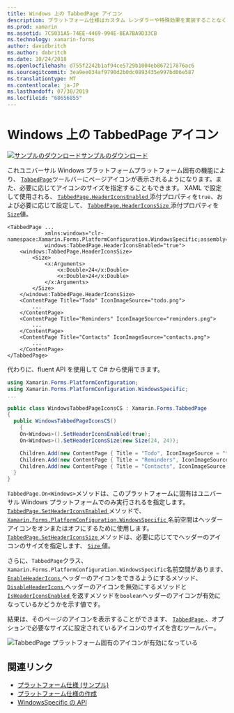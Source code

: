 ```yaml
---
title: Windows 上の TabbedPage アイコン
description: プラットフォーム仕様はカスタム レンダラーや特殊効果を実装することなく、特定のプラットフォームでのみ利用できる機能の使用を可能にします。 この記事では、TabbedPage ツールバーにページアイコンを表示できるようにする、Windows プラットフォーム固有のを使用する方法について説明します。
ms.prod: xamarin
ms.assetid: 7C5031A5-74EE-4469-994E-BEA7BA9D33CB
ms.technology: xamarin-forms
author: davidbritch
ms.author: dabritch
ms.date: 10/24/2018
ms.openlocfilehash: d755f2242b1af94ce5729b1004eb867217876ac6
ms.sourcegitcommit: 3ea9ee034af9790d2b0dc0893435e997bd06e587
ms.translationtype: MT
ms.contentlocale: ja-JP
ms.lasthandoff: 07/30/2019
ms.locfileid: "68656855"
---
```

# <a name="tabbedpage-icons-on-windows"></a>Windows 上の TabbedPage アイコン

[![サンプルのダウンロード](~/media/shared/download.png)サンプルのダウンロード](https://docs.microsoft.com/samples/xamarin/xamarin-forms-samples/userinterface-platformspecifics)

これユニバーサル Windows プラットフォームプラットフォーム固有の機能により、 [`TabbedPage`](xref:Xamarin.Forms.TabbedPage)ツールバーにページアイコンが表示されるようになります。また、必要に応じてアイコンのサイズを指定することもできます。 XAML で設定して使用される、 [ `TabbedPage.HeaderIconsEnabled` ](xref:Xamarin.Forms.PlatformConfiguration.WindowsSpecific.TabbedPage.HeaderIconsEnabledProperty)添付プロパティを`true`、および必要に応じて設定して、 [ `TabbedPage.HeaderIconsSize` ](xref:Xamarin.Forms.PlatformConfiguration.WindowsSpecific.TabbedPage.HeaderIconsSizeProperty)添付プロパティを[ `Size`](xref:Xamarin.Forms.Size)値。

```xaml
<TabbedPage ...
            xmlns:windows="clr-namespace:Xamarin.Forms.PlatformConfiguration.WindowsSpecific;assembly=Xamarin.Forms.Core"
            windows:TabbedPage.HeaderIconsEnabled="true">
    <windows:TabbedPage.HeaderIconsSize>
        <Size>
            <x:Arguments>
                <x:Double>24</x:Double>
                <x:Double>24</x:Double>
            </x:Arguments>
        </Size>
    </windows:TabbedPage.HeaderIconsSize>
    <ContentPage Title="Todo" IconImageSource="todo.png">
        ...
    </ContentPage>
    <ContentPage Title="Reminders" IconImageSource="reminders.png">
        ...
    </ContentPage>
    <ContentPage Title="Contacts" IconImageSource="contacts.png">
        ...
    </ContentPage>
</TabbedPage>
```

代わりに、fluent API を使用して C# から使用できます。

```csharp
using Xamarin.Forms.PlatformConfiguration;
using Xamarin.Forms.PlatformConfiguration.WindowsSpecific;
...

public class WindowsTabbedPageIconsCS : Xamarin.Forms.TabbedPage
{
  public WindowsTabbedPageIconsCS()
    {
    On<Windows>().SetHeaderIconsEnabled(true);
    On<Windows>().SetHeaderIconsSize(new Size(24, 24));

    Children.Add(new ContentPage { Title = "Todo", IconImageSource = "todo.png" });
    Children.Add(new ContentPage { Title = "Reminders", IconImageSource = "reminders.png" });
    Children.Add(new ContentPage { Title = "Contacts", IconImageSource = "contacts.png" });
  }
}
```

`TabbedPage.On<Windows>`メソッドは、このプラットフォームに固有はユニバーサル Windows プラットフォームでのみ実行されるを指定します。 [ `TabbedPage.SetHeaderIconsEnabled` ](xref:Xamarin.Forms.PlatformConfiguration.WindowsSpecific.TabbedPage.SetHeaderIconsEnabled(Xamarin.Forms.IPlatformElementConfiguration{Xamarin.Forms.PlatformConfiguration.Windows,Xamarin.Forms.TabbedPage},System.Boolean))メソッドで、 [ `Xamarin.Forms.PlatformConfiguration.WindowsSpecific` ](xref:Xamarin.Forms.PlatformConfiguration.WindowsSpecific)名前空間はヘッダー アイコンをオンまたはオフにするために使用します。 [ `TabbedPage.SetHeaderIconsSize` ](xref:Xamarin.Forms.PlatformConfiguration.WindowsSpecific.TabbedPage.SetHeaderIconsSize(Xamarin.Forms.IPlatformElementConfiguration{Xamarin.Forms.PlatformConfiguration.Windows,Xamarin.Forms.TabbedPage},Xamarin.Forms.Size))メソッドは、必要に応じてでヘッダーのアイコンのサイズを指定します、 [ `Size` ](xref:Xamarin.Forms.Size)値。

さらに、`TabbedPage`クラス、`Xamarin.Forms.PlatformConfiguration.WindowsSpecific`名前空間があります、 [ `EnableHeaderIcons` ](xref:Xamarin.Forms.PlatformConfiguration.WindowsSpecific.TabbedPage.EnableHeaderIcons*)ヘッダーのアイコンをできるようにするメソッド、 [ `DisableHeaderIcons` ](xref:Xamarin.Forms.PlatformConfiguration.WindowsSpecific.TabbedPage.DisableHeaderIcons*)ヘッダーのアイコンを無効にするメソッドと[ `IsHeaderIconsEnabled` ](xref:Xamarin.Forms.PlatformConfiguration.WindowsSpecific.TabbedPage.IsHeaderIconsEnabled*)を返すメソッドを`boolean`ヘッダーのアイコンが有効になっているかどうかを示す値です。

結果は、そのページのアイコンを表示することができます、 [ `TabbedPage` ](xref:Xamarin.Forms.TabbedPage) 、オプションで必要なサイズに設定されているアイコンのサイズを含むツールバー。

![TabbedPage プラットフォーム固有のアイコンが有効になっている](tabbedpage-icons-images/tabbedpage-icons.png "TabbedPage プラットフォーム固有のアイコンが有効になっています。")

## <a name="related-links"></a>関連リンク

- [プラットフォーム仕様 (サンプル)](https://docs.microsoft.com/samples/xamarin/xamarin-forms-samples/userinterface-platformspecifics)
- [プラットフォーム仕様の作成](~/xamarin-forms/platform/platform-specifics/index.md#creating-platform-specifics)
- [WindowsSpecific の API](xref:Xamarin.Forms.PlatformConfiguration.WindowsSpecific)
